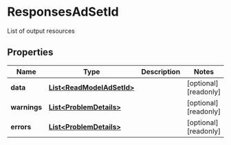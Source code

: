 

# ResponsesAdSetId

List of output resources

## Properties

| Name | Type | Description | Notes |
|------------ | ------------- | ------------- | -------------|
|**data** | [**List&lt;ReadModelAdSetId&gt;**](ReadModelAdSetId.md) |  |  [optional] [readonly] |
|**warnings** | [**List&lt;ProblemDetails&gt;**](ProblemDetails.md) |  |  [optional] [readonly] |
|**errors** | [**List&lt;ProblemDetails&gt;**](ProblemDetails.md) |  |  [optional] [readonly] |



